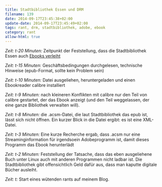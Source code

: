 ```yaml
---
title: Stadtbibliothek Essen und DRM
filename: 139
date: 2014-09-17T23:45:38+02:00
update-date: 2014-09-17T23:45:49+02:00
tags: rant, drm, stadtbibliothek, adobe, ebook
category: rant
allow-html: true
---
```

<p><em>Zeit: t-20 Minuten:</em> Zeitpunkt der Feststellung, dass die Stadtbibliothek Essen auch <a href="http://www4.onleihe.de/essen/frontend/welcome,51-0-0-100-0-0-1-0-0-0-0.html">Ebooks verleiht</a></p>
<p><em>Zeit: t-15 Minuten:</em> Geschäftsbedingungen durchgelesen, technische Hinweise (epub-Format, sollte kein Problem sein)</p>
<p><em>Zeit: t-10 Minuten:</em> Datei ausgeliehen, heruntergeladen und einen Ebookreader calibre installiert</p>
<p><em>Zeit: t-9 Minuten:</em> nach kleineren Konflikten mit calibre nur den Teil von calibre gestartet, der das Ebook anzeigt (und den Teil weggelassen, der eine ganze Bibliothek verwalten will).</p>
<p><em>Zeit: t-8 Minuten:</em> die .acsm-Datei, die laut Stadtbibliothek das epub ist, lässt sich nicht öffnen. Ein kurzer Blick in die Datei ergibt: es ist eine XML-Datei.</p>
<p><em>Zeit: t-3 Minuten:</em> Eine kurze Recherche ergab, dass .acsm nur eine Streaminginformation für irgendsoein Adobeprogramm ist, damit dieses Programm das Ebook herunterlädt</p>
<p><em>Zeit: t-2 Minuten:</em> Feststellung der Tatsache, dass das eben ausgeliehene Buch unter Linux auch mit anderen Programmen nicht ladbar ist. Die Stadtbibliothek gibt offensichtlich Geld dafür aus, dass man kaputte digitale Bücher ausleiht.</p>
<p><em>Zeit: t:</em> Start eines wütenden rants auf meinem Blog.</p>

